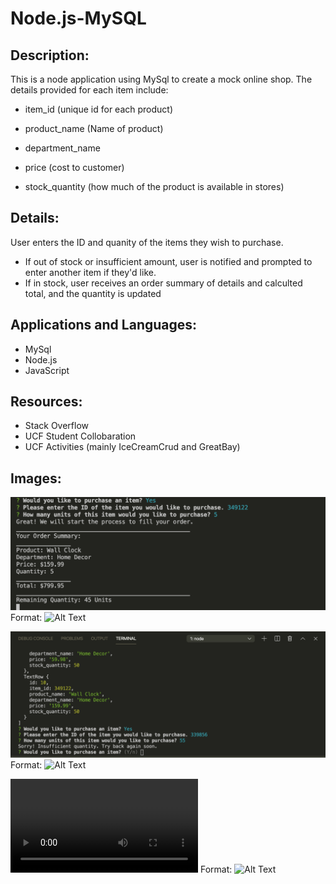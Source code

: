 # Node.js-MySQL

## Description:
This is a node application using MySql to create a mock online shop. The details provided for each item include:
* item_id (unique id for each product)

* product_name (Name of product)
* department_name
* price (cost to customer)
* stock_quantity (how much of the product is available in stores)

## Details:
User enters the ID and quanity of the items they wish to purchase. 
* If out of stock or insufficient amount, user is notified and prompted to enter another item if they'd like.
* If in stock, user receives an order summary of details and calculted total, and the quantity is updated

## Applications and Languages:
* MySql 
* Node.js
* JavaScript

## Resources:
* Stack Overflow
* UCF Student Collobaration 
* UCF Activities (mainly IceCreamCrud and GreatBay)

## Images:

![Item Purchase](/images/Purchase-Summary.png)
Format: ![Alt Text](url)

![Insufficient Quantity](/images/Insufficient-Quantity.png)
Format: ![Alt Text](url)

![Insufficient Quantity](/images/code.mov)
Format: ![Alt Text](url)